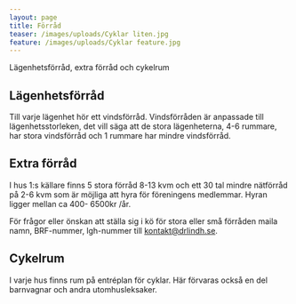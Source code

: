 ```yaml
---
layout: page
title: Förråd
teaser: /images/uploads/Cyklar liten.jpg
feature: /images/uploads/Cyklar feature.jpg
---
```

Lägenhetsförråd, extra förråd och cykelrum

## Lägenhetsförråd

Till varje lägenhet hör ett vindsförråd. Vindsförråden är anpassade till lägenhetsstorleken, det vill säga att de stora lägenheterna, 4-6 rummare, har stora vindsförråd och 1 rummare har mindre vindsförråd.

## Extra förråd

I hus 1:s källare finns 5 stora förråd 8-13 kvm och ett 30 tal mindre nätförråd på 2-6 kvm som är möjliga att hyra för föreningens medlemmar. Hyran ligger mellan ca 400- 6500kr /år.

För frågor eller önskan att ställa sig i kö för stora eller små förråden maila namn, BRF-nummer, lgh-nummer till kontakt@drlindh.se.

## Cykelrum

I varje hus finns rum på entréplan för cyklar. Här förvaras också en del barnvagnar och andra utomhusleksaker.
